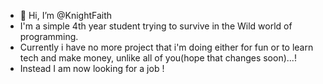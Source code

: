 - 👋 Hi, I’m @KnightFaith
- I'm a simple 4th year student trying to survive in the Wild world of programming.
- Currently i have no more project that i'm doing either for fun or to learn tech and make money, unlike all of you(hope that changes soon)...!
- Instead I am now looking for a job !


<!---
KnightFaith/KnightFaith is a ✨ special ✨ repository because its `README.md` (this file) appears on your GitHub profile.
You can click the Preview link to take a look at your changes.
--->
